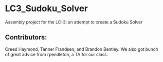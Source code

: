 # LC3_Sudoku_Solver
Assembly project for the LC-3: an attempt to create a Sudoku Solver

## Contributors:
Creed Haymond, Tanner Frandsen, and Brandon Bentley. We also got bunch of great advice from rpendleton, a TA for our class. 





